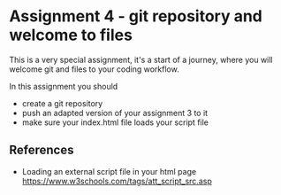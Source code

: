 # Assignment 4 - git repository and welcome to files

This is a very special assignment, it's a start of a journey, 
where you will welcome git and files to your coding workflow.

In this assignment you should 
- create a git repository
- push an adapted version of your assignment 3 to it
- make sure your index.html file loads your script file


## References
- Loading an external script file in your html page https://www.w3schools.com/tags/att_script_src.asp

